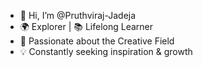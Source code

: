 - 👋 Hi, I’m @Pruthviraj-Jadeja
- 🌍 Explorer | 📚 Lifelong Learner
- 🎨 Passionate about the Creative Field
- 💡 Constantly seeking inspiration & growth

